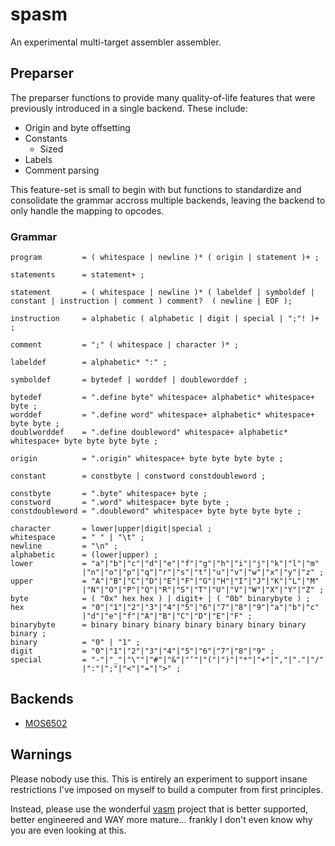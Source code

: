 # spasm
An experimental multi-target assembler assembler.

## Preparser
The preparser functions to provide many quality-of-life features that were previously introduced in a single backend. These include:

- Origin and byte offsetting
- Constants
    - Sized
- Labels
- Comment parsing

This feature-set is small to begin with but functions to standardize and consolidate the grammar accross multiple backends, leaving the backend to only handle the mapping to opcodes.

### Grammar

```
program         = ( whitespace | newline )* ( origin | statement )+ ;

statements      = statement+ ;

statement       = ( whitespace | newline )* ( labeldef | symboldef | constant | instruction | comment ) comment?  ( newline | EOF );

instruction     = alphabetic ( alphabetic | digit | special | ";"! )+ ;

comment         = ";" ( whitespace | character )* ;

labeldef        = alphabetic* ":" ;

symboldef       = bytedef | worddef | doubleworddef ;

bytedef         = ".define byte" whitespace+ alphabetic* whitespace+ byte ;
worddef         = ".define word" whitespace+ alphabetic* whitespace+ byte byte ;
doublworddef    = ".define doubleword" whitespace+ alphabetic* whitespace+ byte byte byte byte ;

origin          = ".origin" whitespace+ byte byte byte byte ;

constant        = constbyte | constword constdoubleword ;

constbyte       = ".byte" whitespace+ byte ;
constword       = ".word" whitespace+ byte byte ;
constdoubleword = ".doubleword" whitespace+ byte byte byte byte ;

character       = lower|upper|digit|special ;
whitespace      = " " | "\t" ;
newline         = "\n" ;
alphabetic      = (lower|upper) ;
lower           = "a"|"b"|"c"|"d"|"e"|"f"|"g"|"h"|"i"|"j"|"k"|"l"|"m"
                |"n"|"o"|"p"|"q"|"r"|"s"|"t"|"u"|"v"|"w"|"x"|"y"|"z" ;
upper           = "A"|"B"|"C"|"D"|"E"|"F"|"G"|"H"|"I"|"J"|"K"|"L"|"M"
                |"N"|"O"|"P"|"Q"|"R"|"S"|"T"|"U"|"V"|"W"|"X"|"Y"|"Z" ;
byte            = ( "0x" hex hex ) | digit+ | ( "0b" binarybyte ) ;
hex             = "0"|"1"|"2"|"3"|"4"|"5"|"6"|"7"|"8"|"9"|"a"|"b"|"c"
                |"d"|"e"|"f"|"A"|"B"|"C"|"D"|"E"|"F" ;
binarybyte      = binary binary binary binary binary binary binary binary ;
binary          = "0" | "1" ;
digit           = "0"|"1"|"2"|"3"|"4"|"5"|"6"|"7"|"8"|"9" ;
special         = "-"|"_"|"\""|"#"|"&"|"’"|"("|")"|"*"|"+"|","|"."|"/"
                |":"|";"|"<"|"="|">" ;
```

## Backends

- [MOS6502](./src/backends/README.md)

## Warnings
Please nobody use this. This is entirely an experiment to support insane restrictions I've imposed on myself to build a computer from first principles.

Instead, please use the wonderful [vasm](http://sun.hasenbraten.de/vasm/) project that is better supported, better engineered and WAY more mature... frankly I don't even know why you are even looking at this.
